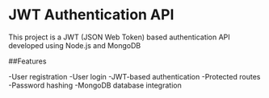 # JWT Authentication API

This project is a JWT (JSON Web Token) based authentication API developed using Node.js and MongoDB

##Features

-User registration
-User login
-JWT-based authentication
-Protected routes
-Password hashing
-MongoDB database integration
